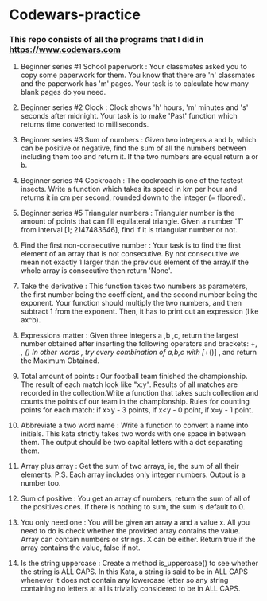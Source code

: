 # Codewars-practice

### This repo consists of all the programs that I did in https://www.codewars.com

1. Beginner series #1 School paperwork :
Your classmates asked you to copy some paperwork for them. You know that there are 'n' classmates and the paperwork has 'm' pages.
Your task is to calculate how many blank pages do you need.

2. Beginner series #2 Clock :
Clock shows 'h' hours, 'm' minutes and 's' seconds after midnight.
Your task is to make 'Past' function which returns time converted to milliseconds.

3. Beginner series #3 Sum of numbers :
Given two integers a and b, which can be positive or negative, find the sum of all the numbers between including them too and return it. If the two numbers are equal return a or b.

4. Beginner series #4 Cockroach :
The cockroach is one of the fastest insects. Write a function which takes its speed in km per hour and returns it in cm per second, rounded down to the integer (= floored).

5. Beginner series #5 Triangular numbers :
Triangular number is the amount of points that can fill equilateral triangle. Given a number 'T' from interval [1; 2147483646], find if it is triangular number or not.

6. Find the first non-consecutive number :
Your task is to find the first element of an array that is not consecutive.
By not consecutive we mean not exactly 1 larger than the previous element of the array.If the whole array is consecutive then return 'None'.

7. Take the derivative :
This function takes two numbers as parameters, the first number being the coefficient, and the second number being the exponent.
Your function should multiply the two numbers, and then subtract 1 from the exponent. Then, it has to print out an expression (like ax^b).

8. Expressions matter :
Given three integers a ,b ,c, return the largest number obtained after inserting the following operators and brackets: +, *, ()
In other words , try every combination of a,b,c with [*+()] , and return the Maximum Obtained.

9. Total amount of points :
Our football team finished the championship. The result of each match look like "x:y". Results of all matches are recorded in the collection.Write a function that takes such collection and counts the points of our team in the championship. Rules for counting points for each match: if x>y - 3 points, if x<y - 0 point, if x=y - 1 point.

10. Abbreviate a two word name :
Write a function to convert a name into initials. This kata strictly takes two words with one space in between them.
The output should be two capital letters with a dot separating them.

11. Array plus array :
Get the sum of two arrays, ie, the sum of all their elements. P.S. Each array includes only integer numbers. Output is a number too.

12. Sum of positive :
You get an array of numbers, return the sum of all of the positives ones. If there is nothing to sum, the sum is default to 0.

13. You only need one :
You will be given an array a and a value x. All you need to do is check whether the provided array contains the value. Array can contain numbers or strings. X can be either. Return true if the array contains the value, false if not.

14. Is the string uppercase :
Create a method is_uppercase() to see whether the string is ALL CAPS. In this Kata, a string is said to be in ALL CAPS whenever it does not contain any lowercase letter so any string containing no letters at all is trivially considered to be in ALL CAPS.
